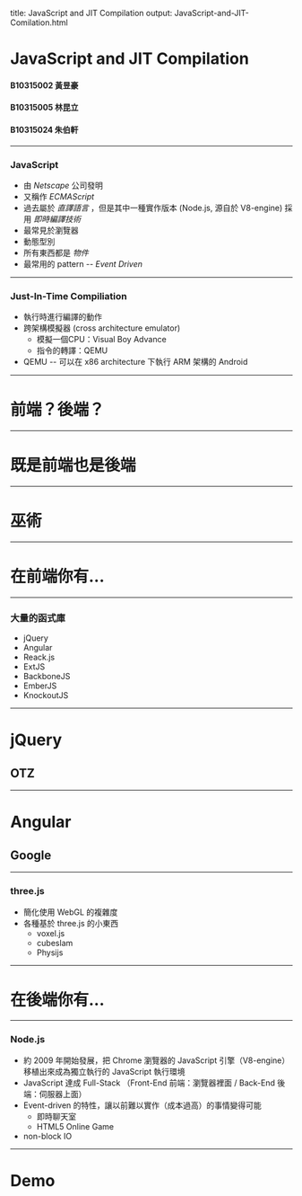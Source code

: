 title: JavaScript and JIT Compilation
output: JavaScript-and-JIT-Comilation.html

# JavaScript and JIT Compilation

#### B10315002 黃昱豪
#### B10315005 林昆立
#### B10315024 朱伯軒

---

### JavaScript

- 由 *Netscape* 公司發明
- 又稱作 *ECMAScript*
- 過去屬於 *直譯語言* ，但是其中一種實作版本 (Node.js, 源自於 V8-engine) 採用 *即時編譯技術*
- 最常見於瀏覽器
- 動態型別
- 所有東西都是 *物件*
- 最常用的 pattern -- *Event Driven*

---

### Just-In-Time Compiliation

- 執行時進行編譯的動作
- 跨架構模擬器 (cross architecture emulator)
	- 模擬一個CPU：Visual Boy Advance
	- 指令的轉譯：QEMU
- QEMU -- 可以在 x86 architecture 下執行 ARM 架構的 Android

---

# 前端？後端？

---

# 既是前端也是後端

---

# 巫術

---

# 在前端你有...

---

### 大量的函式庫

- jQuery
- Angular
- Reack.js
- ExtJS
- BackboneJS
- EmberJS
- KnockoutJS

---

# jQuery

## OTZ

----

# Angular

## Google

---

### three.js

- 簡化使用 WebGL 的複雜度
- 各種基於 three.js 的小東西
    - voxel.js
    - cubeslam
    - Physijs

---

# 在後端你有...

---

### Node.js

- 約 2009 年開始發展，把 Chrome 瀏覽器的 JavaScript 引擎（V8-engine）移植出來成為獨立執行的 JavaScript 執行環境
- JavaScript 達成 Full-Stack
  （Front-End 前端：瀏覽器裡面 / Back-End 後端：伺服器上面）
- Event-driven 的特性，讓以前難以實作（成本過高）的事情變得可能
	- 即時聊天室
	- HTML5 Online Game
- non-block IO

---

# Demo
